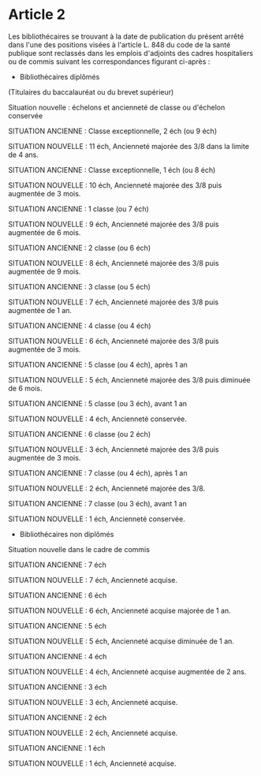 # Article 2

Les bibliothécaires se trouvant à la date de publication du présent arrêté dans l'une des positions visées à l'article L. 848 du code de la santé publique sont reclassés dans les emplois d'adjoints des cadres hospitaliers ou de commis suivant les correspondances figurant ci-après :

- Bibliothécaires diplômés

(Titulaires du baccalauréat ou du brevet supérieur)

Situation nouvelle : échelons et ancienneté de classe ou d'échelon conservée

SITUATION ANCIENNE : Classe exceptionnelle, 2 éch (ou 9 éch)

SITUATION NOUVELLE : 11 éch, Ancienneté majorée des 3/8 dans la limite de 4 ans.

SITUATION ANCIENNE : Classe exceptionnelle, 1 éch (ou 8 éch)

SITUATION NOUVELLE : 10 éch, Ancienneté majorée des 3/8 puis augmentée de 3 mois.

SITUATION ANCIENNE : 1 classe (ou 7 éch)

SITUATION NOUVELLE : 9 éch, Ancienneté majorée des 3/8 puis augmentée de 6 mois.

SITUATION ANCIENNE : 2 classe (ou 6 éch)

SITUATION NOUVELLE : 8 éch, Ancienneté majorée des 3/8 puis augmentée de 9 mois.

SITUATION ANCIENNE : 3 classe (ou 5 éch)

SITUATION NOUVELLE : 7 éch, Ancienneté majorée des 3/8 puis augmentée de 1 an.

SITUATION ANCIENNE : 4 classe (ou 4 éch)

SITUATION NOUVELLE : 6 éch, Ancienneté majorée des 3/8 puis augmentée de 3 mois.

SITUATION ANCIENNE : 5 classe (ou 4 éch), après 1 an

SITUATION NOUVELLE : 5 éch, Ancienneté majorée des 3/8 puis diminuée de 6 mois.

SITUATION ANCIENNE : 5 classe (ou 3 éch), avant 1 an

SITUATION NOUVELLE : 4 éch, Ancienneté conservée.

SITUATION ANCIENNE : 6 classe (ou 2 éch)

SITUATION NOUVELLE : 3 éch, Ancienneté majorée des 3/8 puis augmentée de 3 mois.

SITUATION ANCIENNE : 7 classe (ou 4 éch), après 1 an

SITUATION NOUVELLE : 2 éch, Ancienneté majorée des 3/8.

SITUATION ANCIENNE : 7 classe (ou 3 éch), avant 1 an

SITUATION NOUVELLE : 1 éch, Ancienneté conservée.

- Bibliothécaires non diplômés

Situation nouvelle dans le cadre de commis

SITUATION ANCIENNE : 7 éch

SITUATION NOUVELLE : 7 éch, Ancienneté acquise.

SITUATION ANCIENNE : 6 éch

SITUATION NOUVELLE : 6 éch, Ancienneté acquise majorée de 1 an.

SITUATION ANCIENNE : 5 éch

SITUATION NOUVELLE : 5 éch, Ancienneté acquise diminuée de 1 an.

SITUATION ANCIENNE : 4 éch

SITUATION NOUVELLE : 4 éch, Ancienneté acquise augmentée de 2 ans.

SITUATION ANCIENNE : 3 éch

SITUATION NOUVELLE : 3 éch, Ancienneté acquise.

SITUATION ANCIENNE : 2 éch

SITUATION NOUVELLE : 2 éch, Ancienneté acquise.

SITUATION ANCIENNE : 1 éch

SITUATION NOUVELLE : 1 éch, Ancienneté acquise.
